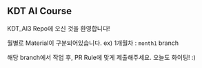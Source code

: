 ## KDT AI Course

KDT_AI3 Repo에 오신 것을 환영합니다!

월별로 Material이 구분되어있습니다.
ex) 1개월차 : `month1` branch

해당 branch에서 작업 후, PR Rule에 맞게 제출해주세요.
오늘도 화이팅! :)